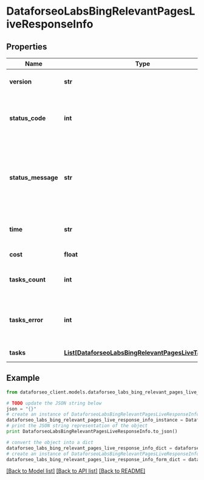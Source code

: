 # DataforseoLabsBingRelevantPagesLiveResponseInfo


## Properties

Name | Type | Description | Notes
------------ | ------------- | ------------- | -------------
**version** | **str** | the current version of the API | [optional] 
**status_code** | **int** | general status code you can find the full list of the response codes here | [optional] 
**status_message** | **str** | general informational message you can find the full list of general informational messages here | [optional] 
**time** | **str** | total execution time, seconds | [optional] 
**cost** | **float** | total tasks cost, USD | [optional] 
**tasks_count** | **int** | the number of tasks in the tasks array | [optional] 
**tasks_error** | **int** | the number of tasks in the tasks array returned with an error | [optional] 
**tasks** | [**List[DataforseoLabsBingRelevantPagesLiveTaskInfo]**](DataforseoLabsBingRelevantPagesLiveTaskInfo.md) | array of tasks | [optional] 

## Example

```python
from dataforseo_client.models.dataforseo_labs_bing_relevant_pages_live_response_info import DataforseoLabsBingRelevantPagesLiveResponseInfo

# TODO update the JSON string below
json = "{}"
# create an instance of DataforseoLabsBingRelevantPagesLiveResponseInfo from a JSON string
dataforseo_labs_bing_relevant_pages_live_response_info_instance = DataforseoLabsBingRelevantPagesLiveResponseInfo.from_json(json)
# print the JSON string representation of the object
print DataforseoLabsBingRelevantPagesLiveResponseInfo.to_json()

# convert the object into a dict
dataforseo_labs_bing_relevant_pages_live_response_info_dict = dataforseo_labs_bing_relevant_pages_live_response_info_instance.to_dict()
# create an instance of DataforseoLabsBingRelevantPagesLiveResponseInfo from a dict
dataforseo_labs_bing_relevant_pages_live_response_info_form_dict = dataforseo_labs_bing_relevant_pages_live_response_info.from_dict(dataforseo_labs_bing_relevant_pages_live_response_info_dict)
```
[[Back to Model list]](../README.md#documentation-for-models) [[Back to API list]](../README.md#documentation-for-api-endpoints) [[Back to README]](../README.md)


